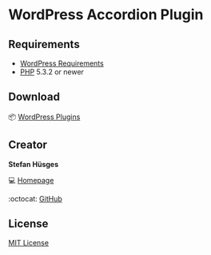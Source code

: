 WordPress Accordion Plugin
==========================

## Requirements

* [WordPress Requirements][3]
* [PHP][4] 5.3.2 or newer

## Download

:package: [WordPress Plugins][5]

## Creator

**Stefan Hüsges**

:computer: [Homepage][1]

:octocat: [GitHub][2]

## License

[MIT License](LICENSE)

[1]: http://www.mpcx.net
[2]: https://github.com/tronsha
[3]: https://wordpress.org/about/requirements/
[4]: http://php.net/
[5]: https://wordpress.org/plugins/mpcx-accordion/
